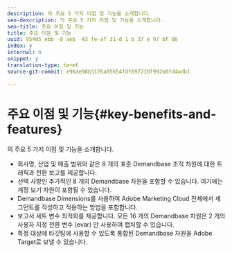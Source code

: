 ```yaml
---
description: 의 주요 5 가지 이점 및 기능을 소개합니다.
seo-description: 의 주요 5 가지 이점 및 기능을 소개합니다.
seo-title: 주요 이점 및 기능
title: 주요 이점 및 기능
uuid: 95405 ebb -8 aeb -43 fe-af 31-d 1 b 37 e 97 bf 06
index: y
internal: n
snippet: y
translation-type: tm+mt
source-git-commit: e96de98b3176a05654fdf697210f992b0fd4adb1

---
```



# 주요 이점 및 기능{#key-benefits-and-features}

의 주요 5 가지 이점 및 기능을 소개합니다.

* 회사명, 산업 및 매출 범위와 같은 8 개의 표준 Demandbase 조직 차원에 대한 트래픽과 전환 보고를 제공합니다.
* 선택 사항인 추가적인 8 개의 Demandbase 차원을 포함할 수 있습니다. 여기에는 계정 보기 차원이 포함될 수 있습니다.
* Demandbase Dimensions를 사용하여 Adobe Marketing Cloud 전체에서 세그먼트를 작성하고 적용하는 방법을 포함합니다.
* 보고서 세트 변수 최적화를 제공합니다. 모든 16 개의 Demandbase 차원은 2 개의 사용자 지정 전환 변수 (evar) 만 사용하여 캡처할 수 있습니다.
* 특정 대상에 타깃팅에 사용할 수 있도록 통합된 Demandbase 차원을 Adobe Target로 보낼 수 있습니다.

